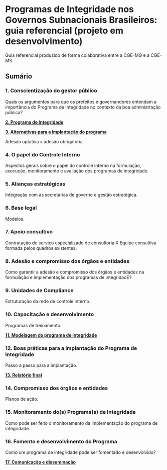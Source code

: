 # **Programas de Integridade nos Governos Subnacionais Brasileiros: guia referencial (projeto em desenvolvimento)** #

Guia referencial produzido de forma colaborativa entre a CGE-MG e a CGE-MS.

## Sumário

### **1. Conscientização do gestor público**

Quais os argumentos para que os prefeitos e governandores entendam a importância do Programa de Integridade no contexto da boa administração pública?

[**2. Programa de Integridade**](https://github.com/integridade-mg/GuiaIntegridadeCONACI/blob/main/conceito.md)


[**3. Alternativas para a implantação do programa**](https://github.com/integridade-mg/GuiaIntegridadeCONACI/blob/main/modelos.md)

Adesão optativa x adesão obrigatória

### **4. O papel do Controle Interno**

Aspectos gerais sobre o papel do controle interno na formulação, execução, monitoramento e avaliação dos programas de integridade.

### **5. Alianças estratégicas**

Integração com as secretarias de governo e gestão estratégica.

### **6. Base legal**

Modelos.

### **7. Apoio consultivo**

Contratação de serviço especializado de consultoria  X  Equipe consultiva formada pelos quadros existentes.

### **8. Adesão e compromisso dos órgãos e entidades**

Como garantir a adesão e compromisso dos órgãos e entidades na formulação e implementação dos programas de integridadE?

### **9. Unidades de Compliance**

Estruturação da rede de controle interno.

### **10. Capacitação e desenvolvimento**

Programas de treinamento.

[**11. Modelagem do programa de integridade**](https://github.com/integridade-mg/GuiaIntegridadeCONACI/blob/main/modelagem.md)

### **12. Boas práticas para a implantação do Programa de Integridade**

Passo a passo para a implantação.

[**13. Relatório final**](https://github.com/integridade-mg/GuiaIntegridadeCONACI/blob/main/relatorio.md)

### **14. Compromisso dos órgãos e entidades**

Planos de ação.

### **15. Monitoramento do(s) Programa(s) de Integridade**

Como pode ser feito o monitoramento da implementação do programa de integridade.

### **16. Fomento e desenvolvimento do Programa**

Como um programa de integridade pode ser fomentado e desenvolvido?

[**17. Comunicação e disseminação**](https://github.com/integridade-mg/GuiaIntegridadeCONACI/blob/main/comunicacao.md)

